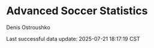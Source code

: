 # Advanced Soccer Statistics
Denis Ostroushko

<!-- gfm -->

Last successful data update: 2025-07-21 18:17:19 CST
